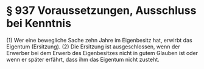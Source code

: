 # § 937 Voraussetzungen, Ausschluss bei Kenntnis
(1) Wer eine bewegliche Sache zehn Jahre im Eigenbesitz hat, erwirbt das Eigentum (Ersitzung).
(2) Die Ersitzung ist ausgeschlossen, wenn der Erwerber bei dem Erwerb des Eigenbesitzes nicht in gutem Glauben ist oder wenn er später erfährt, dass ihm das Eigentum nicht zusteht.